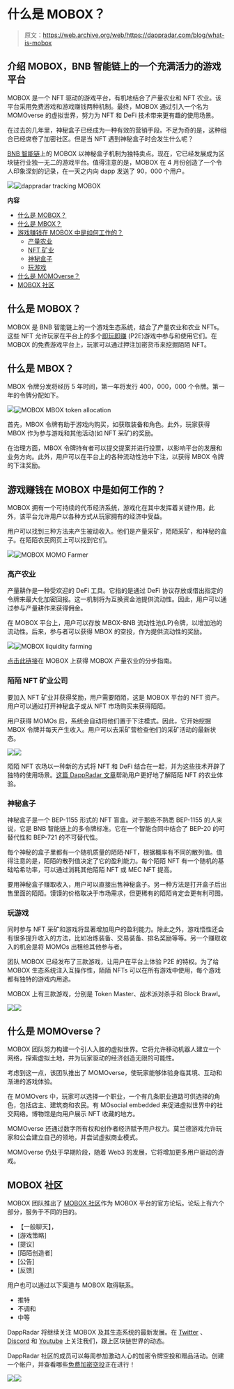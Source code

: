# 什么是 MOBOX？

> 原文：<https://web.archive.org/web/https://dappradar.com/blog/what-is-mobox>

## 介绍 MOBOX，BNB 智能链上的一个充满活力的游戏平台

MOBOX 是一个 NFT 驱动的游戏平台，有机地结合了产量农业和 NFT 农业。该平台采用免费游戏和游戏赚钱两种机制。最终，MOBOX 通过引入一个名为 MOMOverse 的虚拟世界，努力为 NFT 和 DeFi 技术带来更有趣的使用场景。

在过去的几年里，神秘盒子已经成为一种有效的营销手段。不足为奇的是，这种组合已经席卷了加密社区。但是当 NFT 遇到神秘盒子时会发生什么呢？

[](https://web.archive.org/web/20220813162822/https://dappradar.com/binance-smart-chain/games/mobox-nft-farmer)[BNB 智能链](https://web.archive.org/web/20220813162822/https://dappradar.com/rankings/protocol/binance-smart-chain)上的 MOBOX 以神秘盒子机制为独特卖点。现在，它已经发展成为区块链行业独一无二的游戏平台。值得注意的是，MOBOX 在 4 月份创造了一个令人印象深刻的记录，在一天之内向 dapp 发送了 90，000 个用户。

![](img/7b97f7b6c8ebf9992127386fd9f673f4.png)![dappradar tracking MOBOX ](img/267e8faf8849c5b83b7fef7bae33af36.png)

**内容**

*   [什么是 MOBOX？](https://web.archive.org/web/20220813162822/https://dappradar.com/blog/what-is-mobox/#what-is-mobox)
*   [什么是 MBOX？](https://web.archive.org/web/20220813162822/https://dappradar.com/blog/what-is-mobox/#what-is-mbox)
*   [游戏赚钱在 MOBOX 中是如何工作的？](https://web.archive.org/web/20220813162822/https://dappradar.com/blog/what-is-mobox/#play-to-earn)
    *   [产量农业](https://web.archive.org/web/20220813162822/https://dappradar.com/blog/what-is-mobox/#farming)
    *   [NFT 矿业](https://web.archive.org/web/20220813162822/https://dappradar.com/blog/what-is-mobox/#mining)
    *   [神秘盒子](https://web.archive.org/web/20220813162822/https://dappradar.com/blog/what-is-mobox/#box)
    *   [玩游戏](https://web.archive.org/web/20220813162822/https://dappradar.com/blog/what-is-mobox/#games)
*   [什么是 MOMOverse？](https://web.archive.org/web/20220813162822/https://dappradar.com/blog/what-is-mobox/#momoverse)
*   [MOBOX 社区](https://web.archive.org/web/20220813162822/https://dappradar.com/blog/what-is-mobox/#community)

## 什么是 MOBOX？

MOBOX 是 BNB 智能链上的一个游戏生态系统，结合了产量农业和农业 NFTs。这些 NFT 允许玩家在平台上的多个[即玩即赚](https://web.archive.org/web/20220813162822/https://dappradar.com/blog/tag/play-to-earn) (P2E)游戏中参与和使用它们。在 MOBOX 的免费游戏平台上，玩家可以通过押注加密货币来挖掘陌陌 NFT。

## 什么是 MBOX？

MBOX 令牌分发将经历 5 年时间，第一年将发行 400，000，000 个令牌。第一年的令牌分配如下。

![](img/5cc2422514d7dae495a2bb4d333c7da1.png)![MOBOX MBOX token allocation](img/f41a1535aba7a5d77c20fae4b53f4b35.png)

首先，MBOX 令牌有助于游戏内购买，如获取装备和角色。此外，玩家获得 MBOX 作为参与游戏和其他活动(如 NFT 采矿)的奖励。

在治理方面，MBOX 令牌持有者可以提交提案并进行投票，以影响平台的发展和业务方向。此外，用户可以在平台上的各种流动性池中下注，以获得 MBOX 令牌的下注奖励。

## 游戏赚钱在 MOBOX 中是如何工作的？

MOBOX 拥有一个可持续的代币经济系统，游戏化在其中发挥着关键作用。此外，该平台允许用户以各种方式从玩家拥有的经济中受益。

用户可以找到三种方法来产生被动收入。他们是产量采矿，陌陌采矿，和神秘的盒子。在陌陌农民网页上可以找到它们。

![](img/09b3a6fec6bfcdc48d141a707094d53d.png)![MOBOX MOMO Farmer](img/4554d1b3e2d20246ba3c22031bdd4c9a.png)

### 高产农业

产量耕作是一种受欢迎的 DeFi 工具。它指的是通过 DeFi 协议存放或借出指定的令牌来最大化加密回报。这一机制将为互换资金池提供流动性。因此，用户可以通过参与产量耕作来获得佣金。

在 MOBOX 平台上，用户可以存放 MBOX-BNB 流动性池(LP)令牌，以增加池的流动性。后来，参与者可以获得 MBOX 的空投，作为提供流动性的奖励。

![](img/b20dec0d67953006d7e1c8542fc9f093.png)![MOBOX liquidity farming](img/5c080355514ec86dace8f84b884a2537.png)

[点击此链接](https://web.archive.org/web/20220813162822/https://faqen.mobox.io/resources/User-Guide/2.-get-started/yield-farming)在 MOBOX 上获得 MOBOX 产量农业的分步指南。

### 陌陌 NFT 矿业公司

要加入 NFT 矿业并获得奖励，用户需要陌陌，这是 MOBOX 平台的 NFT 资产。用户可以通过打开神秘盒子或从 NFT 市场购买来获得陌陌。

用户获得 MOMOs 后，系统会自动将他们置于下注模式。因此，它开始挖掘 MBOX 令牌并每天产生收入。用户可以去采矿营检查他们的采矿活动的最新状态。

![](img/26f593fe7ffb5cf476153d2b6962fd9c.png)![](img/1835f9e4fe99b197371fbf3ec5374477.png)

陌陌 NFT 农场以一种新的方式将 NFT 和 DeFi 结合在一起，并为这些技术开辟了独特的使用场景。[这篇 DappRadar 文章](/web/20220813162822/https://dappradar.com/blog/the-incredible-rise-of-mobox-nft-farmer/)帮助用户更好地了解陌陌 NFT 的农业体验。

### 神秘盒子

神秘盒子是一个 BEP-1155 形式的 NFT 盲盒。对于那些不熟悉 BEP-1155 的人来说，它是 BNB 智能链上的多令牌标准。它在一个智能合同中结合了 BEP-20 的可替代性和 BEP-721 的不可替代性。

每个神秘的盒子里都有一个随机质量的陌陌·NFT，根据概率有不同的散列值。值得注意的是，陌陌的散列值决定了它的盈利能力。每个陌陌 NFT 有一个随机的基础哈希功率，可以通过消耗其他陌陌 NFT 或 MEC NFT 提高。

要用神秘盒子赚取收入，用户可以直接出售神秘盒子。另一种方法是打开盒子后出售里面的陌陌。馍馍的价格取决于市场需求，但更稀有的陌陌肯定会更有利可图。

### 玩游戏

同时参与 NFT 采矿和游戏将显著增加用户的盈利能力。除此之外，游戏悟性还会有很多提升收入的方法，比如冶炼装备、交易装备、排名奖励等等。另一个赚取收入的机会是将 MOMOs 出租给其他参与者。

团队 MOBOX 已经发布了三款游戏，让用户在平台上体验 P2E 的特权。为了给 MOBOX 生态系统注入互操作性，陌陌 NFTs 可以在所有游戏中使用，每个游戏都有独特的游戏内用途。

MOBOX 上有三款游戏，分别是 Token Master、战术派对杀手和 Block Brawl。

![](img/fac5d423c5b2602a0adbd1f8fc3f1eaf.png)![](img/69d36cab181cec70fa07d48aab4730f1.png)

## 什么是 MOMOverse？

MOBOX 团队努力构建一个引人入胜的虚拟世界。它将允许移动机器人建立一个网络，探索虚拟土地，并为玩家驱动的经济创造无限的可能性。

考虑到这一点，该团队推出了 MOMOverse，使玩家能够体验身临其境、互动和渐进的游戏体验。

在 MOMOvers 中，玩家可以选择一个职业，一个有几条职业道路可供选择的角色，包括店主、建筑商和农民。有 MOsocial embedded 来促进虚拟世界中的社交网络。博物馆是向用户展示 NFT 收藏的地方。

MOMOverse 还通过数字所有权和创作者经济赋予用户权力。莫兰德游戏允许玩家和公会建立自己的领地，并尝试虚拟商业模式。

MOMOverse 仍处于早期阶段，随着 Web3 的发展，它将增加更多用户驱动的游戏。

## MOBOX 社区

MOBOX 团队推出了 [MOBOX 社区](https://web.archive.org/web/20220813162822/https://www.mobox.io/community/)作为 MOBOX 平台的官方论坛。论坛上有六个部分，服务于不同的目的。

*   【一般聊天】，
*   [游戏策略]
*   [提议]
*   [陌陌创造者]
*   [公告]
*   [反馈]

用户也可以通过以下渠道与 MOBOX 取得联系。

*   推特
*   不调和
*   中等

DappRadar 将继续关注 MOBOX 及其生态系统的最新发展。在 [Twitter](https://web.archive.org/web/20220813162822/https://twitter.com/dappradar) 、 [Discord](https://web.archive.org/web/20220813162822/https://discord.gg/4ybbssrHkm) 和 [Youtube](https://web.archive.org/web/20220813162822/https://www.youtube.com/c/DappRadar) 上关注我们，跟上区块链世界的动态。

DappRadar 社区的成员可以每周参加激动人心的加密令牌空投和赠品活动。创建一个帐户，并查看哪些[免费加密空投](https://web.archive.org/web/20220813162822/https://dappradar.com/hub/airdrops)正在进行！

[](https://web.archive.org/web/20220813162822/https://dappradar.com/hub/airdrops)[![](img/ebf3736e7daaf59b158d5065be9e5476.png)<picture>![](img/248a2a00b333a1d077ee04607fd04380.png)</picture>](https://web.archive.org/web/20220813162822/https://dappradar.com/hub/airdrops)